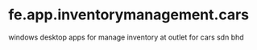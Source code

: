 # fe.app.inventorymanagement.cars
windows desktop apps for manage inventory at outlet for cars sdn bhd
